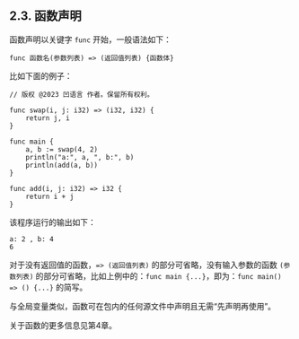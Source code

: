 ## 2.3. 函数声明

函数声明以关键字 `func` 开始，一般语法如下：

```wa
func 函数名(参数列表) => (返回值列表) {函数体}
```

比如下面的例子：

```wa
// 版权 @2023 凹语言 作者。保留所有权利。

func swap(i, j: i32) => (i32, i32) {
	return j, i
}

func main {
	a, b := swap(4, 2)
	println("a:", a, ", b:", b)
	println(add(a, b))
}

func add(i, j: i32) => i32 {
	return i + j
}
```

该程序运行的输出如下：

```
a: 2 , b: 4
6
```

对于没有返回值的函数，`=> (返回值列表)` 的部分可省略，没有输入参数的函数 `(参数列表)` 的部分可省略，比如上例中的：`func main {...}`，即为：`func main() => () {...}` 的简写。

与全局变量类似，函数可在包内的任何源文件中声明且无需“先声明再使用”。

关于函数的更多信息见第4章。